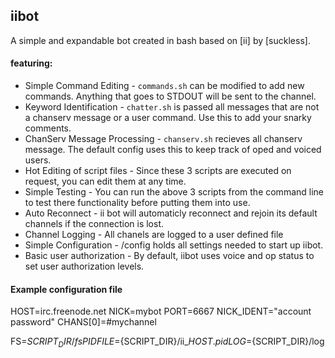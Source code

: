 
## iibot

A simple and expandable bot created in bash based on [ii] by [suckless].

#### featuring:

 * Simple Command Editing - `commands.sh` can be modified to add new commands. Anything that goes to STDOUT will be sent to the channel. 
 * Keyword Identification - `chatter.sh` is passed all messages that are not a chanserv message or a user command. Use this to add your snarky comments.
 * ChanServ Message Processing - `chanserv.sh` recieves all chanserv message. The default config uses this to keep track of oped and voiced users.
 * Hot Editing of script files - Since these 3 scripts are executed on request, you can edit them at any time.
 * Simple Testing - You can run the above 3 scripts from the command line to test there functionality before putting them into use.
 * Auto Reconnect - ii bot will automaticly reconnect and rejoin its default channels if the connection is lost.
 * Channel Logging - All chanels are logged to a user defined file
 * Simple Configuration - /config holds all settings needed to start up iibot.
 * Basic user authorization - By default, iibot uses voice and op status to set user authorization levels.


#### Example configuration file

HOST=irc.freenode.net
NICK=mybot
PORT=6667
NICK_IDENT="account password"
CHANS[0]=#mychannel

FS=${SCRIPT_DIR}/fs
PIDFILE=${SCRIPT_DIR}/ii_${HOST}.pid
LOG=${SCRIPT_DIR}/log
